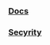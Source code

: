### [Docs](https://github.com/websockets/ws/blob/master/doc/ws.md#new-websocketserveroptions-callback)
### [Secyrity](https://www.freecodecamp.org/news/how-to-secure-your-websocket-connections-d0be0996c556/)